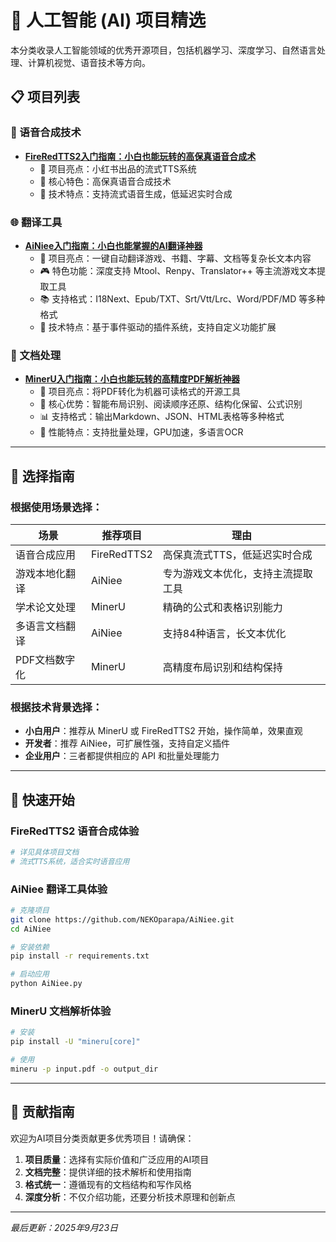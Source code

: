 # 🤖 人工智能 (AI) 项目精选

本分类收录人工智能领域的优秀开源项目，包括机器学习、深度学习、自然语言处理、计算机视觉、语音技术等方向。

## 📋 项目列表

### 🎵 语音合成技术

- **[FireRedTTS2入门指南：小白也能玩转的高保真语音合成术](./FireRedTTS2入门指南/)**
  - 🌟 项目亮点：小红书出品的流式TTS系统
  - 🎤 核心特色：高保真语音合成技术
  - 🚀 技术特点：支持流式语音生成，低延迟实时合成

### 🌐 翻译工具

- **[AiNiee入门指南：小白也能掌握的AI翻译神器](./AiNiee入门指南/)**
  - 🌟 项目亮点：一键自动翻译游戏、书籍、字幕、文档等复杂长文本内容
  - 🎮 特色功能：深度支持 Mtool、Renpy、Translator++ 等主流游戏文本提取工具
  - 📚 支持格式：I18Next、Epub/TXT、Srt/Vtt/Lrc、Word/PDF/MD 等多种格式
  - 🔧 技术特点：基于事件驱动的插件系统，支持自定义功能扩展

### 📄 文档处理

- **[MinerU入门指南：小白也能玩转的高精度PDF解析神器](./MinerU入门指南/)**
  - 🌟 项目亮点：将PDF转化为机器可读格式的开源工具
  - 🧮 核心优势：智能布局识别、阅读顺序还原、结构化保留、公式识别
  - 📊 支持格式：输出Markdown、JSON、HTML表格等多种格式
  - 🚀 性能特点：支持批量处理，GPU加速，多语言OCR

---

## 🎯 选择指南

### 根据使用场景选择：

| 场景 | 推荐项目 | 理由 |
|------|----------|------|
| 语音合成应用 | FireRedTTS2 | 高保真流式TTS，低延迟实时合成 |
| 游戏本地化翻译 | AiNiee | 专为游戏文本优化，支持主流提取工具 |
| 学术论文处理 | MinerU | 精确的公式和表格识别能力 |
| 多语言文档翻译 | AiNiee | 支持84种语言，长文本优化 |
| PDF文档数字化 | MinerU | 高精度布局识别和结构保持 |

### 根据技术背景选择：

- **小白用户**：推荐从 MinerU 或 FireRedTTS2 开始，操作简单，效果直观
- **开发者**：推荐 AiNiee，可扩展性强，支持自定义插件
- **企业用户**：三者都提供相应的 API 和批量处理能力

---

## 🚀 快速开始

### FireRedTTS2 语音合成体验
```bash
# 详见具体项目文档
# 流式TTS系统，适合实时语音应用
```

### AiNiee 翻译工具体验
```bash
# 克隆项目
git clone https://github.com/NEKOparapa/AiNiee.git
cd AiNiee

# 安装依赖
pip install -r requirements.txt

# 启动应用
python AiNiee.py
```

### MinerU 文档解析体验
```bash
# 安装
pip install -U "mineru[core]"

# 使用
mineru -p input.pdf -o output_dir
```

---

## 🌟 贡献指南

欢迎为AI项目分类贡献更多优秀项目！请确保：

1. **项目质量**：选择有实际价值和广泛应用的AI项目
2. **文档完整**：提供详细的技术解析和使用指南
3. **格式统一**：遵循现有的文档结构和写作风格
4. **深度分析**：不仅介绍功能，还要分析技术原理和创新点

---

*最后更新：2025年9月23日*